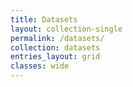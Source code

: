 ```yaml
---
title: Datasets
layout: collection-single
permalink: /datasets/
collection: datasets
entries_layout: grid
classes: wide
---
```


